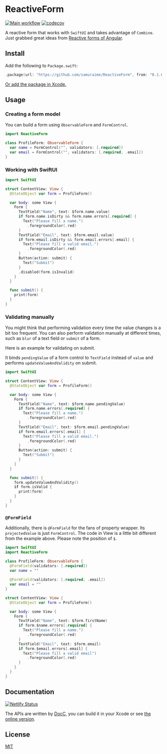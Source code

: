 # ReactiveForm

[![Main workflow](https://github.com/samuraime/ReactiveForm/workflows/Main/badge.svg)](https://github.com/samuraime/ReactiveForm/actions/workflows/main.yml) [![codecov](https://codecov.io/gh/samuraime/ReactiveForm/branch/main/graph/badge.svg?token=0X34NQ63HK)](https://codecov.io/gh/samuraime/ReactiveForm)

A reactive form that works with `SwiftUI` and takes advantage of `Combine`. Just grabbed great ideas from [Reactive forms of Angular](https://angular.io/guide/reactive-forms).

## Install

Add the following to `Package.swift`:

```swift
.package(url: "https://github.com/samuraime/ReactiveForm", from: "0.1.0")
```

[Or add the package in Xcode.](https://developer.apple.com/documentation/xcode/adding_package_dependencies_to_your_app)

## Usage

### Creating a form model

You can build a form using ``ObservableForm`` and ``FormControl``.

```swift
import ReactiveForm

class ProfileForm: ObservableForm {
  var name = FormControl("", validators: [.required])
  var email = FormControl("", validators: [.required, .email])
}
```

### Working with SwiftUI

```swift
import SwiftUI

struct ContentView: View {
  @StateObject var form = ProfileForm()

  var body: some View {
    Form {
      TextField("Name", text: $form.name.value)
      if form.name.isDirty && form.name.errors[.required] {
        Text("Please fill a name.")
          .foregroundColor(.red)
      }
      TextField("Email", text: $form.email.value)
      if form.email.isDirty && form.email.errors[.email] {
        Text("Please fill a valid email.")
          .foregroundColor(.red)
      }
      Button(action: submit) {
        Text("Submit")
      }
      .disabled(form.isInvalid)
    }
  }

  func submit() {
    print(form)
  }
}
```

### Validating manually

You might think that performing validation every time the value changes is a bit too frequent. You can also perform validation manually at different times, such as `blur` of a text field or `submit` of a form.

Here is an example for validating on submit. 

It binds `pendingValue` of a form control to `TextField` instead of `value` and performs `updateValueAndValidity` on submit.

```swift
import SwiftUI

struct ContentView: View {
  @StateObject var form = ProfileForm()

  var body: some View {
    Form {
      TextField("Name", text: $form.name.pendingValue)
      if form.name.errors[.required] {
        Text("Please fill a name.")
          .foregroundColor(.red)
      }
      TextField("Email", text: $form.email.pendingValue)
      if form.email.errors[.email] {
        Text("Please fill a valid email.")
          .foregroundColor(.red)
      }
      Button(action: submit) {
        Text("Submit")
      }
    }
  }

  func submit() {
    form.updateValueAndValidity()
    if form.isValid {
      print(form)
    }
  }
}
```

### `@FormField`

Additionally, there is `@FormField` for the fans of property wrapper. Its `projectedValue` is just `FormControl`. The code in View is a little bit different from the example above. Please note the position of `$`. 

```swift
import SwiftUI
import ReactiveForm

class ProfileForm: ObservableForm {
  @FormField(validators: [.required])
  var name = ""
  
  @FormField(validators: [.required, .email])
  var email = ""
}

struct ContentView: View {
  @StateObject var form = ProfileForm()

  var body: some View {
    Form {
      TextField("Name", text: $form.firstName)
      if form.$name.errors[.required] {
        Text("Please fill a name.")
          .foregroundColor(.red)
      }
      TextField("Email", text: $form.email)
      if form.$email.errors[.email] {
        Text("Please fill a valid email")
          .foregroundColor(.red)
      }
    }
  }
}
```

## Documentation

[![Netlify Status](https://api.netlify.com/api/v1/badges/6f9d1a6b-50a6-49d6-91c9-8f842ce8e853/deploy-status)](https://app.netlify.com/sites/sad-liskov-2a1cd8/deploys)

The APIs are written by [DocC](https://developer.apple.com/documentation/docc), you can build it in your Xcode or see [the online version](https://sad-liskov-2a1cd8.netlify.app/documentation/).

## License

[MIT](LICENSE)
